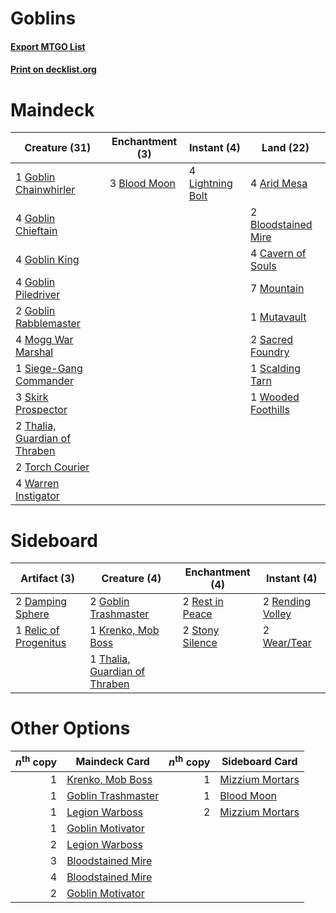 # Goblins

#### [Export MTGO List](../collection/Goblins/Goblins.txt)
#### [Print on decklist.org](http://decklist.org/?deckmain=4%09Arid%20Mesa%0A3%09Blood%20Moon%0A2%09Bloodstained%20Mire%0A4%09Cavern%20of%20Souls%0A1%09Goblin%20Chainwhirler%0A4%09Goblin%20Chieftain%0A4%09Goblin%20King%0A4%09Goblin%20Piledriver%0A2%09Goblin%20Rabblemaster%0A4%09Lightning%20Bolt%0A4%09Mogg%20War%20Marshal%0A7%09Mountain%0A1%09Mutavault%0A2%09Sacred%20Foundry%0A1%09Scalding%20Tarn%0A1%09Siege-Gang%20Commander%0A3%09Skirk%20Prospector%0A2%09Thalia,%20Guardian%20of%20Thraben%0A2%09Torch%20Courier%0A4%09Warren%20Instigator%0A1%09Wooded%20Foothills&deckside=2%09Damping%20Sphere%0A2%09Goblin%20Trashmaster%0A1%09Krenko,%20Mob%20Boss%0A1%09Relic%20of%20Progenitus%0A2%09Rending%20Volley%0A2%09Rest%20in%20Peace%0A2%09Stony%20Silence%0A1%09Thalia,%20Guardian%20of%20Thraben%0A2%09Wear/Tear)
# Maindeck

|                                             Creature (31)                                              |                                   Enchantment (3)                                    |                                      Instant (4)                                       |                                          Land (22)                                           |
|--------------------------------------------------------------------------------------------------------|--------------------------------------------------------------------------------------|----------------------------------------------------------------------------------------|----------------------------------------------------------------------------------------------|
|1 [Goblin Chainwhirler](http://gatherer.wizards.com/Pages/Card/Details.aspx?multiverseid=443017)        |3 [Blood Moon](http://gatherer.wizards.com/Pages/Card/Details.aspx?multiverseid=45386)|4 [Lightning Bolt](http://gatherer.wizards.com/Pages/Card/Details.aspx?multiverseid=806)|4 [Arid Mesa](http://gatherer.wizards.com/Pages/Card/Details.aspx?multiverseid=405092)        |
|4 [Goblin Chieftain](http://gatherer.wizards.com/Pages/Card/Details.aspx?multiverseid=438481)           |                                                                                      |                                                                                        |2 [Bloodstained Mire](http://gatherer.wizards.com/Pages/Card/Details.aspx?multiverseid=405094)|
|4 [Goblin King](http://gatherer.wizards.com/Pages/Card/Details.aspx?multiverseid=129578)                |                                                                                      |                                                                                        |4 [Cavern of Souls](http://gatherer.wizards.com/Pages/Card/Details.aspx?multiverseid=278058)  |
|4 [Goblin Piledriver](http://gatherer.wizards.com/Pages/Card/Details.aspx?multiverseid=40193)           |                                                                                      |                                                                                        |7 [Mountain](http://gatherer.wizards.com/Pages/Card/Details.aspx?multiverseid=439859)         |
|2 [Goblin Rabblemaster](http://gatherer.wizards.com/Pages/Card/Details.aspx?multiverseid=438486)        |                                                                                      |                                                                                        |1 [Mutavault](http://gatherer.wizards.com/Pages/Card/Details.aspx?multiverseid=370733)        |
|4 [Mogg War Marshal](http://gatherer.wizards.com/Pages/Card/Details.aspx?multiverseid=157924)           |                                                                                      |                                                                                        |2 [Sacred Foundry](http://gatherer.wizards.com/Pages/Card/Details.aspx?multiverseid=405106)   |
|1 [Siege-Gang Commander](http://gatherer.wizards.com/Pages/Card/Details.aspx?multiverseid=130539)       |                                                                                      |                                                                                        |1 [Scalding Tarn](http://gatherer.wizards.com/Pages/Card/Details.aspx?multiverseid=405107)    |
|3 [Skirk Prospector](http://gatherer.wizards.com/Pages/Card/Details.aspx?multiverseid=159051)           |                                                                                      |                                                                                        |1 [Wooded Foothills](http://gatherer.wizards.com/Pages/Card/Details.aspx?multiverseid=405116) |
|2 [Thalia, Guardian of Thraben](http://gatherer.wizards.com/Pages/Card/Details.aspx?multiverseid=442025)|                                                                                      |                                                                                        |                                                                                              |
|2 [Torch Courier](http://gatherer.wizards.com/Pages/Card/Details.aspx?multiverseid=452869)              |                                                                                      |                                                                                        |                                                                                              |
|4 [Warren Instigator](http://gatherer.wizards.com/Pages/Card/Details.aspx?multiverseid=438472)          |                                                                                      |                                                                                        |                                                                                              |


# Sideboard

|                                          Artifact (3)                                          |                                              Creature (4)                                              |                                     Enchantment (4)                                      |                                        Instant (4)                                        |
|------------------------------------------------------------------------------------------------|--------------------------------------------------------------------------------------------------------|------------------------------------------------------------------------------------------|-------------------------------------------------------------------------------------------|
|2 [Damping Sphere](http://gatherer.wizards.com/Pages/Card/Details.aspx?multiverseid=443101)     |2 [Goblin Trashmaster](http://gatherer.wizards.com/Pages/Card/Details.aspx?multiverseid=447280)         |2 [Rest in Peace](http://gatherer.wizards.com/Pages/Card/Details.aspx?multiverseid=442021)|2 [Rending Volley](http://gatherer.wizards.com/Pages/Card/Details.aspx?multiverseid=394663)|
|1 [Relic of Progenitus](http://gatherer.wizards.com/Pages/Card/Details.aspx?multiverseid=174824)|1 [Krenko, Mob Boss](http://gatherer.wizards.com/Pages/Card/Details.aspx?multiverseid=386339)           |2 [Stony Silence](http://gatherer.wizards.com/Pages/Card/Details.aspx?multiverseid=247425)|2 [Wear/Tear](http://gatherer.wizards.com/Pages/Card/Details.aspx?multiverseid=368950)     |
|                                                                                                |1 [Thalia, Guardian of Thraben](http://gatherer.wizards.com/Pages/Card/Details.aspx?multiverseid=442025)|                                                                                          |                                                                                           |


# Other Options

|*n*<sup>th</sup> copy|                                        Maindeck Card                                        |*n*<sup>th</sup> copy|                                      Sideboard Card                                      |
|--------------------:|---------------------------------------------------------------------------------------------|--------------------:|------------------------------------------------------------------------------------------|
|                    1|[Krenko, Mob Boss](http://gatherer.wizards.com/Pages/Card/Details.aspx?multiverseid=386339)  |                    1|[Mizzium Mortars](http://gatherer.wizards.com/Pages/Card/Details.aspx?multiverseid=405302)|
|                    1|[Goblin Trashmaster](http://gatherer.wizards.com/Pages/Card/Details.aspx?multiverseid=447280)|                    1|[Blood Moon](http://gatherer.wizards.com/Pages/Card/Details.aspx?multiverseid=45386)      |
|                    1|[Legion Warboss](http://gatherer.wizards.com/Pages/Card/Details.aspx?multiverseid=452859)    |                    2|[Mizzium Mortars](http://gatherer.wizards.com/Pages/Card/Details.aspx?multiverseid=405302)|
|                    1|[Goblin Motivator](http://gatherer.wizards.com/Pages/Card/Details.aspx?multiverseid=447279)  |                     |                                                                                          |
|                    2|[Legion Warboss](http://gatherer.wizards.com/Pages/Card/Details.aspx?multiverseid=452859)    |                     |                                                                                          |
|                    3|[Bloodstained Mire](http://gatherer.wizards.com/Pages/Card/Details.aspx?multiverseid=405094) |                     |                                                                                          |
|                    4|[Bloodstained Mire](http://gatherer.wizards.com/Pages/Card/Details.aspx?multiverseid=405094) |                     |                                                                                          |
|                    2|[Goblin Motivator](http://gatherer.wizards.com/Pages/Card/Details.aspx?multiverseid=447279)  |                     |                                                                                          |

